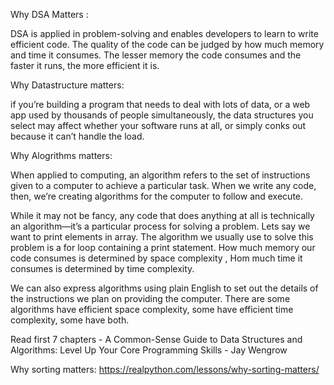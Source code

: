 Why DSA Matters :

  DSA is applied in problem-solving and enables developers to learn to write efficient code. The quality of the code can be judged by how much memory and     time it consumes. The lesser memory the code consumes and the faster it runs, the more efficient it is. 

Why Datastructure matters:

  if you’re building a program that needs to deal with lots of data, or a web app used by thousands of people simultaneously, the data structures you         select may affect whether your software runs at all, or simply conks out because it can’t handle the load.
  
Why Alogrithms matters:

When applied to computing, an algorithm refers to the set of instructions given to a computer to achieve a particular task. When we write any code, then, we’re creating algorithms for the computer to follow and execute.

While it may not be fancy, any code that does anything at all is technically an algorithm—it’s a particular process for solving a problem. Lets say we want to print elements in array. The algorithm we usually use to solve this problem is a for loop containing a print statement. How much memory our code consumes is determined by space complexity , Hom much time it consumes is determined by time complexity.

We can also express algorithms using plain English to set out the details of the instructions we plan on providing the computer. There are some algorithms have efficient space complexity, some have efficient time complexity, some have both.

Read first 7 chapters - A Common-Sense Guide to Data Structures and Algorithms: Level Up Your Core Programming Skills - Jay Wengrow

Why sorting matters:
https://realpython.com/lessons/why-sorting-matters/






